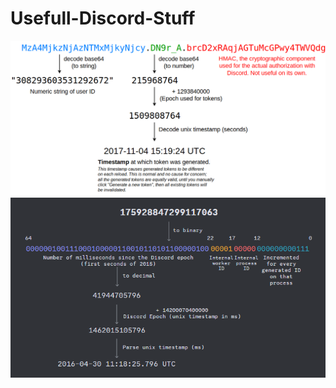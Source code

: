 # Usefull-Discord-Stuff

![Token Structure](token_structure.png)
![Snowflake to Datetime](snowflake_to_datetime.png)
